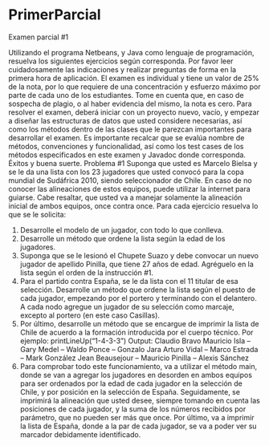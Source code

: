 # PrimerParcial

Examen parcial #1

Utilizando el programa Netbeans, y Java como lenguaje de programación, resuelva los siguientes ejercicios según corresponda. Por favor leer cuidadosamente las indicaciones y realizar preguntas de forma en la primera hora de aplicación.
El examen es individual y tiene un valor de 25% de la nota, por lo que requiere de una concentración y esfuerzo máximo por parte de cada uno de los estudiantes.
Tome en cuenta que, en caso de sospecha de plagio, o al haber evidencia del mismo, la nota es cero.
Para resolver el examen, deberá iniciar con un proyecto nuevo, vacío, y empezar a diseñar las estructuras de datos que usted considere necesarias, así como los métodos dentro de las clases que le parezcan importantes para desarrollar el examen.
Es importante recalcar que se evalúa nombre de métodos, convenciones y funcionalidad, así como los test cases de los métodos especificados en este examen y Javadoc donde corresponda.
Éxitos y buena suerte.
Problema #1
Suponga que usted es Marcelo Bielsa y se le da una lista con los 23 jugadores que usted convocó para la copa mundial de Sudáfrica 2010, siendo seleccionador de Chile. En caso de no conocer las alineaciones de estos equipos, puede utilizar la internet para guiarse. Cabe resaltar, que usted va a manejar solamente la alineación inicial de ambos equipos, once contra once.
Para cada ejercicio resuelva lo que se le solicita:
1. Desarrolle el modelo de un jugador, con todo lo que conlleva.
2. Desarrolle un método que ordene la lista según la edad de los jugadores.
3. Suponga que se le lesionó el Chupete Suazo y debe convocar un nuevo jugador de apellido Pinilla, que tiene 27 años de edad. Agréguelo en la lista según el orden de la instrucción #1.
4. Para el partido contra España, se le da lista con el 11 titular de esa selección. Desarrolle un método que ordene la lista según el puesto de cada jugador, empezando por el portero y terminando con el delantero. A cada nodo agregue un jugador de su selección como marcaje, excepto al portero (en este caso Casillas).
5. Por último, desarrolle un método que se encargue de imprimir la lista de Chile de acuerdo a la formación introducida por el cuerpo técnico. Por ejemplo:
printLineUp(“1-4-3-3”)
Output:
Claudio Bravo Mauricio Isla – Gary Medel – Waldo Ponce – Gonzalo Jara
Arturo Vidal – Marco Estrada – Mark González
Jean Beausejour – Mauricio Pinilla – Alexis Sánchez
6. Para comprobar todo este funcionamiento, va a utilizar el método main, donde se van a agregar los jugadores en desorden en ambos equipos para ser ordenados por la edad de cada jugador en la selección de Chile, y por posición en la selección de España. Seguidamente, se imprimirá la alineación que usted desee, siempre tomando en cuenta las posiciones de cada jugador, y la suma de los números recibidos por parámetro, que no pueden ser más que once.
Por último, va a imprimir la lista de España, donde a la par de cada jugador, se va a poder ver su marcador debidamente identificado.
